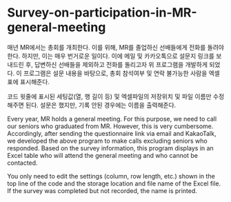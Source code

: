 # Survey-on-participation-in-MR-general-meeting
매년 MR에서는 총회를 개최한다. 이를 위해, MR를 졸업하신 선배들에게 전화를 돌려야한다. 하지만, 이는 매우 번거로운 일이다. 이에 메일 및 카카오톡으로 설문지 링크를 보내드린 후, 답변하신 선배들을 제외하고 전화를 돌리고자 위 프로그램을 개발하게 되었다. 이 프로그램은 설문 내용을 바탕으로, 총회 참석여부 및 연락 불가능한 사람을 엑셀 표에 표시해준다.

코드 윗줄에 표시된 세팅값(열, 행 길이 등) 및 엑셀파일의 저장위치 및 파일 이름만 수정해주면 된다.
설문은 했지만, 기록 안된 경우에는 이름을 출력해준다.

Every year, MR holds a general meeting. For this purpose, we need to call our seniors who graduated from MR. However, this is very cumbersome. Accordingly, after sending the questionnaire link via email and KakaoTalk, we developed the above program to make calls excluding seniors who responded.
Based on the survey information, this program displays in an Excel table who will attend the general meeting and who cannot be contacted.

You only need to edit the settings (column, row length, etc.) shown in the top line of the code and the storage location and file name of the Excel file.
If the survey was completed but not recorded, the name is printed.
